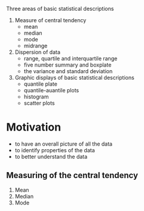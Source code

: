 Three areas of basic statistical descriptions
1. Measure of central tendency
	- mean
	- median
	- mode
	- midrange
2. Dispersion of data
	- range, quartile and interquartile range
	- five number summary and boxplate
	- the variance and standard deviation
3. Graphic displays of basic statistical descriptions
	- quantile plate
	- quantile-auantile plots
	- histogram
	- scatter plots


# Motivation
- to have an overall picture of all the data
- to identify properties of the data
- to better understand the data

## Measuring of the central tendency
1. Mean
2. Median
3. Mode


